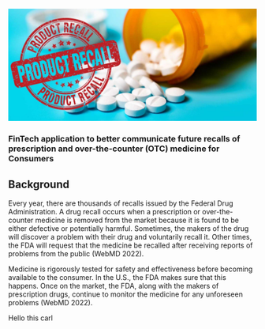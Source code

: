 ![alt text](blood-pressure-drug-recall-lg.jpg)

### FinTech application to better communicate future recalls of prescription and over-the-counter (OTC) medicine for Consumers

## Background

Every year, there are thousands of recalls issued by the Federal Drug Administration. A drug recall occurs when a prescription or over-the-counter medicine is removed from the market because it is found to be either defective or potentially harmful. Sometimes, the makers of the drug will discover a problem with their drug and voluntarily recall it. Other times, the FDA will request that the medicine be recalled after receiving reports of problems from the public (WebMD 2022).

Medicine is rigorously tested for safety and effectiveness before becoming available to the consumer. In the U.S., the FDA makes sure that this happens. Once on the market, the FDA, along with the makers of prescription drugs, continue to monitor the medicine for any unforeseen problems (WebMD 2022).

Hello this carl
